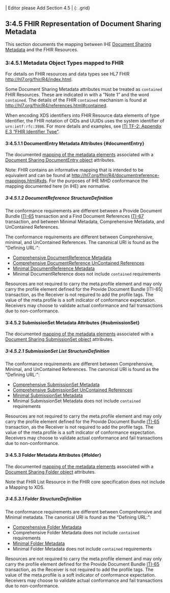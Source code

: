 
| Editor please Add Section 4.5 |
{: .grid}

## 3:4.5 FHIR Representation of Document Sharing Metadata

This section documents the mapping between IHE [Document Sharing Metadata](https://profiles.ihe.net/ITI/TF/Volume3/ch-4.1.html#4.1) and the FHIR Resources. 

### 3:4.5.1 Metadata Object Types mapped to FHIR

For details on FHIR resources and data types see HL7 FHIR http://hl7.org/fhir/R4/index.html.

Some Document Sharing Metadata attributes must be treated as `contained` FHIR Resources. These are indicated in with a "Note 1” and the word `contained`. The details of the FHIR `contained` mechanism is found at http://hl7.org/fhir/R4/references.html#contained.

When encoding XDS identifiers into FHIR Resource data elements of type Identifier, the FHIR notation of OIDs and UUIDs uses the system identifier of `urn:ietf:rfc:3986`. For more details and examples, see [ITI TF-2: Appendix E.3 “FHIR Identifier Type”](https://profiles.ihe.net/ITI/TF/Volume2/ch-E.html#E.3).

#### 3:4.5.1.1 DocumentEntry Metadata Attributes {#documentEntry}

The documented [mapping of the metadata elements](StructureDefinition-IHE.MHD.Minimal.DocumentReference-mappings.html#mappings-for-xds-and-mhd-mapping-xds) associated with a [Document Sharing DocumentEntry object](https://profiles.ihe.net/ITI/TF/Volume3/ch-4.2.html#4.2.3.2) attributes.

Note: FHIR contains an informative mapping that is intended to be equivalent and can be found at http://hl7.org/fhir/R4/documentreference-mappings.html#xds. For the purposes of IHE MHD conformance the mapping documented here (in IHE) are normative.

##### 3:4.5.1.2 DocumentReference StructureDefinition
The conformance requirements are different between a Provide Document Bundle [ITI-65](ITI-65.html) transaction and a Find Document References [ITI-67](ITI-67.html) transaction, and between Minimal Metadata, Comprehensive Metadata, and UnContained References.

The conformance requirements are different between Comprehensive, minimal, and UnContained References. The canonical URI is found as the "Defining URL:":
* [Comprehensive DocumentReference Metadata](StructureDefinition-IHE.MHD.Comprehensive.DocumentReference.html)
* [Comprehensive DocumentReference UnContained References](StructureDefinition-IHE.MHD.UnContained.Comprehensive.DocumentReference.html)
* [Minimal DocumentReference Metadata](StructureDefinition-IHE.MHD.Minimal.DocumentReference.html)
* Minimal DocumentReference does not include `contained` requirements

Resources are not required to carry the meta.profile element and may only carry the profile element defined for the Provide Document Bundle [ITI-65] transaction, as the Receiver is not required to add the profile tags. The value of the meta.profile is a soft indicator of conformance expectation. Receivers may choose to validate actual conformance and fail transactions due to non-conformance.

#### 3:4.5.2 SubmissionSet Metadata Attributes {#submissionSet}

The documented [mapping of the metadata elements](StructureDefinition-IHE.MHD.Minimal.SubmissionSet-mappings.html#mappings-for-xds-and-mhd-mapping-xds) associated with a [Document Sharing SubmissionSet object](https://profiles.ihe.net/ITI/TF/Volume3/ch-4.2.html#4.2.3.3) attributes.

##### 3:4.5.2.1 SubmissionSet List StructureDefinition
The conformance requirements are different between Comprehensive, Minimal, and UnContained References. The canonical URI is found as the "Defining URL:":
* [Comprehensive SubmissionSet Metadata](StructureDefinition-IHE.MHD.Comprehensive.SubmissionSet.html)
* [Comprehensive SubmissionSet UnContained References](StructureDefinition-IHE.MHD.UnContained.Comprehensive.SubmissionSet.html)
* [Minimal SubmissionSet Metadata](StructureDefinition-IHE.MHD.Minimal.SubmissionSet.html)
* Minimal SubmissionSet Metadata does not include `contained` requirements

Resources are not required to carry the meta.profile element and may only carry the profile element defined for the Provide Document Bundle [ITI-65](ITI-65.html) transaction, as the Receiver is not required to add the profile tags. The value of the meta.profile is a soft indicator of conformance expectation. Receivers may choose to validate actual conformance and fail transactions due to non-conformance.

#### 3:4.5.3 Folder Metadata Attributes {#folder}

The documented [mapping of the metadata elements](StructureDefinition-IHE.MHD.Minimal.Folder-mappings.html#mappings-for-xds-and-mhd-mapping-xds) associated with a [Document Sharing Folder object](https://profiles.ihe.net/ITI/TF/Volume3/ch-4.2.html#4.2.3.4) attributes.

Note that FHIR List Resource in the FHIR core specification does not include a Mapping to XDS.

##### 3:4.5.3.1 Folder StructureDefinition
The conformance requirements are different between Comprehensive and Minimal metadata. The canonical URI is found as the "Defining URL:":
* [Comprehensive Folder Metadata](StructureDefinition-IHE.MHD.Comprehensive.Folder.html)
* Comprehensive Folder Metadata does not include `contained` requirements
* [Minimal Folder Metadata](StructureDefinition-IHE.MHD.Minimal.Folder.html)
* Minimal Folder Metadata does not include `contained` requirements

Resources are not required to carry the meta.profile element and may only carry the profile element defined for the Provide Document Bundle [ITI-65](ITI-65.html) transaction, as the Receiver is not required to add the profile tags. The value of the meta.profile is a soft indicator of conformance expectation. Receivers may choose to validate actual conformance and fail transactions due to non-conformance.
